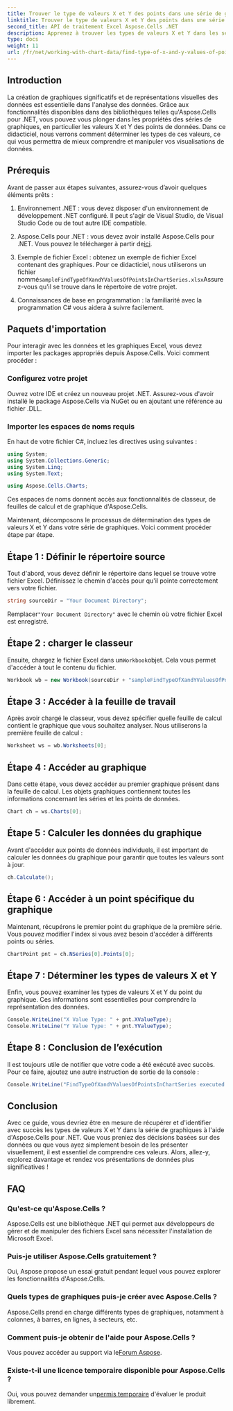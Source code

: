 ```yaml
---
title: Trouver le type de valeurs X et Y des points dans une série de graphiques
linktitle: Trouver le type de valeurs X et Y des points dans une série de graphiques
second_title: API de traitement Excel Aspose.Cells .NET
description: Apprenez à trouver les types de valeurs X et Y dans les séries de graphiques à l'aide d'Aspose.Cells pour .NET avec ce guide détaillé et facile à suivre.
type: docs
weight: 11
url: /fr/net/working-with-chart-data/find-type-of-x-and-y-values-of-points-in-chart-series/
---
```

## Introduction

La création de graphiques significatifs et de représentations visuelles des données est essentielle dans l'analyse des données. Grâce aux fonctionnalités disponibles dans des bibliothèques telles qu'Aspose.Cells pour .NET, vous pouvez vous plonger dans les propriétés des séries de graphiques, en particulier les valeurs X et Y des points de données. Dans ce didacticiel, nous verrons comment déterminer les types de ces valeurs, ce qui vous permettra de mieux comprendre et manipuler vos visualisations de données.

## Prérequis

Avant de passer aux étapes suivantes, assurez-vous d’avoir quelques éléments prêts :

1. Environnement .NET : vous devez disposer d'un environnement de développement .NET configuré. Il peut s'agir de Visual Studio, de Visual Studio Code ou de tout autre IDE compatible.
   
2.  Aspose.Cells pour .NET : vous devez avoir installé Aspose.Cells pour .NET. Vous pouvez le télécharger à partir de[ici](https://releases.aspose.com/cells/net/).

3.  Exemple de fichier Excel : obtenez un exemple de fichier Excel contenant des graphiques. Pour ce didacticiel, nous utiliserons un fichier nommé`sampleFindTypeOfXandYValuesOfPointsInChartSeries.xlsx`Assurez-vous qu'il se trouve dans le répertoire de votre projet.

4. Connaissances de base en programmation : la familiarité avec la programmation C# vous aidera à suivre facilement.

## Paquets d'importation

Pour interagir avec les données et les graphiques Excel, vous devez importer les packages appropriés depuis Aspose.Cells. Voici comment procéder :

### Configurez votre projet

Ouvrez votre IDE et créez un nouveau projet .NET. Assurez-vous d'avoir installé le package Aspose.Cells via NuGet ou en ajoutant une référence au fichier .DLL.

### Importer les espaces de noms requis

En haut de votre fichier C#, incluez les directives using suivantes :

```csharp
using System;
using System.Collections.Generic;
using System.Linq;
using System.Text;

using Aspose.Cells.Charts;
```

Ces espaces de noms donnent accès aux fonctionnalités de classeur, de feuilles de calcul et de graphique d'Aspose.Cells.

Maintenant, décomposons le processus de détermination des types de valeurs X et Y dans votre série de graphiques. Voici comment procéder étape par étape.

## Étape 1 : Définir le répertoire source

Tout d'abord, vous devez définir le répertoire dans lequel se trouve votre fichier Excel. Définissez le chemin d'accès pour qu'il pointe correctement vers votre fichier.

```csharp
string sourceDir = "Your Document Directory";
```

 Remplacer`"Your Document Directory"` avec le chemin où votre fichier Excel est enregistré.

## Étape 2 : charger le classeur

 Ensuite, chargez le fichier Excel dans un`Workbook`objet. Cela vous permet d'accéder à tout le contenu du fichier.

```csharp
Workbook wb = new Workbook(sourceDir + "sampleFindTypeOfXandYValuesOfPointsInChartSeries.xlsx");
```

## Étape 3 : Accéder à la feuille de travail

Après avoir chargé le classeur, vous devez spécifier quelle feuille de calcul contient le graphique que vous souhaitez analyser. Nous utiliserons la première feuille de calcul :

```csharp
Worksheet ws = wb.Worksheets[0];
```

## Étape 4 : Accéder au graphique

Dans cette étape, vous devez accéder au premier graphique présent dans la feuille de calcul. Les objets graphiques contiennent toutes les informations concernant les séries et les points de données.

```csharp
Chart ch = ws.Charts[0];
```

## Étape 5 : Calculer les données du graphique

Avant d'accéder aux points de données individuels, il est important de calculer les données du graphique pour garantir que toutes les valeurs sont à jour.

```csharp
ch.Calculate();
```

## Étape 6 : Accéder à un point spécifique du graphique

Maintenant, récupérons le premier point du graphique de la première série. Vous pouvez modifier l'index si vous avez besoin d'accéder à différents points ou séries.

```csharp
ChartPoint pnt = ch.NSeries[0].Points[0];
```

## Étape 7 : Déterminer les types de valeurs X et Y

Enfin, vous pouvez examiner les types de valeurs X et Y du point du graphique. Ces informations sont essentielles pour comprendre la représentation des données.

```csharp
Console.WriteLine("X Value Type: " + pnt.XValueType);
Console.WriteLine("Y Value Type: " + pnt.YValueType);
```

## Étape 8 : Conclusion de l’exécution

Il est toujours utile de notifier que votre code a été exécuté avec succès. Pour ce faire, ajoutez une autre instruction de sortie de la console :

```csharp
Console.WriteLine("FindTypeOfXandYValuesOfPointsInChartSeries executed successfully.");
```

## Conclusion

Avec ce guide, vous devriez être en mesure de récupérer et d'identifier avec succès les types de valeurs X et Y dans la série de graphiques à l'aide d'Aspose.Cells pour .NET. Que vous preniez des décisions basées sur des données ou que vous ayez simplement besoin de les présenter visuellement, il est essentiel de comprendre ces valeurs. Alors, allez-y, explorez davantage et rendez vos présentations de données plus significatives !

## FAQ

### Qu'est-ce qu'Aspose.Cells ?
Aspose.Cells est une bibliothèque .NET qui permet aux développeurs de gérer et de manipuler des fichiers Excel sans nécessiter l'installation de Microsoft Excel.

### Puis-je utiliser Aspose.Cells gratuitement ?
Oui, Aspose propose un essai gratuit pendant lequel vous pouvez explorer les fonctionnalités d'Aspose.Cells.

### Quels types de graphiques puis-je créer avec Aspose.Cells ?
Aspose.Cells prend en charge différents types de graphiques, notamment à colonnes, à barres, en lignes, à secteurs, etc.

### Comment puis-je obtenir de l'aide pour Aspose.Cells ?
 Vous pouvez accéder au support via le[Forum Aspose](https://forum.aspose.com/c/cells/9).

### Existe-t-il une licence temporaire disponible pour Aspose.Cells ?
 Oui, vous pouvez demander un[permis temporaire](https://purchase.aspose.com/temporary-license/) d'évaluer le produit librement.